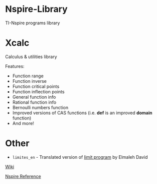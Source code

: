 <h1>Nspire-Library</h1>

TI-Nspire programs library


<h1>Xcalc</h1>

Calculus & utilities library

Features:

* Function range
* Function inverse
* Function critical points
* Function inflection points
* General function info
* Rational function info
* Bernoulli numbers function
* Improved versions of CAS functions (i.e. **def** is an improved **domain** function)
* And more!

<h1>Other</h1>

* `limites_en` - Translated version of [limit program](https://tiplanet.org/forum/archives_voir.php?id=9468) by Elmaleh David


[Wiki](https://github.com/Decimation/Nspire-Library/wiki)

[Nspire Reference](https://github.com/Decimation/Nspire-Library/wiki/Nspire-Reference)
